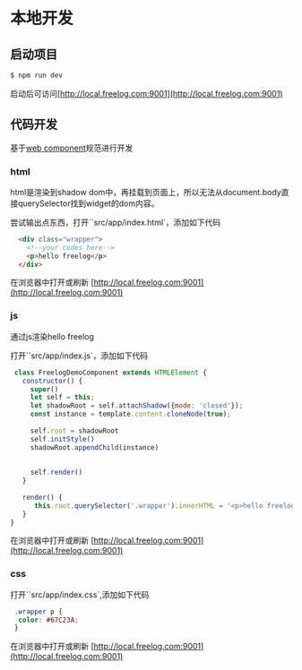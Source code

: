 # 本地开发

## 启动项目
```sh
$ npm run dev
```

启动后可访问[http://local.freelog.com:9001](http://local.freelog.com:9001)

## 代码开发
基于[web component](https://developers.google.com/web/fundamentals/web-components/shadowdom?hl=zh-cn)规范进行开发


### html
html是渲染到shadow dom中，再挂载到页面上，所以无法从document.body直接querySelector找到widget的dom内容。

尝试输出点东西，打开``src/app/index.html`，添加如下代码
```html
  <div class="wrapper">
    <!--your codes here-->
    <p>hello freelog</p>
  </div>
```

在浏览器中打开或刷新 [http://local.freelog.com:9001](http://local.freelog.com:9001)


### js
通过js渲染hello freelog

打开``src/app/index.js`，添加如下代码

```javascript
 class FreelogDemoComponent extends HTMLElement {
   constructor() {
     super()
     let self = this;
     let shadowRoot = self.attachShadow({mode: 'closed'});
     const instance = template.content.cloneNode(true);
 
     self.root = shadowRoot
     self.initStyle()
     shadowRoot.appendChild(instance)
 
    
     self.render()
   }
 
   render() {
      this.root.querySelector('.wrapper').innerHTML = '<p>hello freelog</p>'
   }
}
```

在浏览器中打开或刷新 [http://local.freelog.com:9001](http://local.freelog.com:9001)


### css

打开``src/app/index.css`,添加如下代码
```css
 .wrapper p {
  color: #67C23A;
 }
```

在浏览器中打开或刷新 [http://local.freelog.com:9001](http://local.freelog.com:9001)

